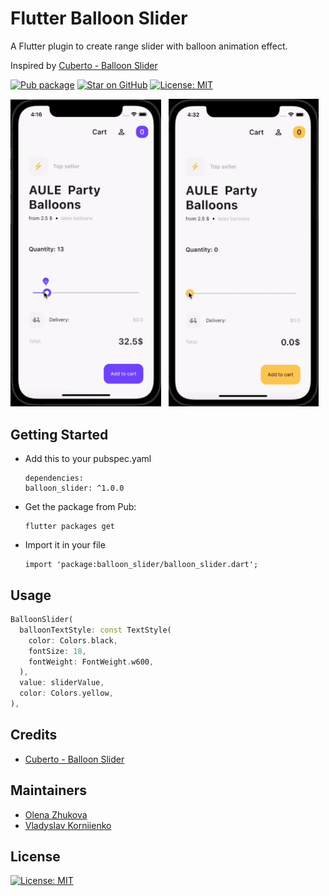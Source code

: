 # Flutter Balloon Slider

A Flutter plugin to create range slider with balloon animation effect.

Inspired by [Cuberto - Balloon Slider](https://dribbble.com/shots/6549207-Balloon-Slider-Control)

[![Pub package](https://img.shields.io/pub/v/balloon_slider.svg)](https://pub.dartlang.org/packages/balloon_slider)
[![Star on GitHub](https://img.shields.io/github/stars/himym1989/baloon-slider-flutter.svg?style=flat&logo=github&colorB=deeppink&label=stars)](https://github.com/himym1989/baloon-slider-flutter)
[![License: MIT](https://img.shields.io/badge/license-MIT-purple.svg)](https://opensource.org/licenses/MIT)

<img src="./screens/1.gif" width="241"> &nbsp; <img src="./screens/2.gif" width="240">

## Getting Started

* Add this to your pubspec.yaml
  ```
  dependencies:
  balloon_slider: ^1.0.0
  ```
* Get the package from Pub:
  ```
  flutter packages get
  ```
* Import it in your file
  ```
  import 'package:balloon_slider/balloon_slider.dart';
  ```

## Usage

``` dart
BalloonSlider(
  balloonTextStyle: const TextStyle(
    color: Colors.black,
    fontSize: 18,
    fontWeight: FontWeight.w600,
  ),
  value: sliderValue,
  color: Colors.yellow,
),
```

## Credits

 * [Cuberto - Balloon Slider](https://dribbble.com/shots/6549207-Balloon-Slider-Control)

## Maintainers
 
 * [Olena Zhukova](https://github.com/himym1989)
 * [Vladyslav Korniienko](https://github.com/tiamo)
 
## License

 [![License: MIT](https://img.shields.io/badge/license-MIT-purple.svg)](https://opensource.org/licenses/MIT)
